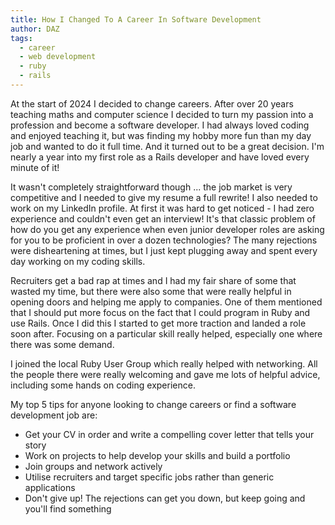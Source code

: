 ```yaml
---
title: How I Changed To A Career In Software Development
author: DAZ
tags:
  - career
  - web development
  - ruby
  - rails
---
```


At the start of 2024 I decided to change careers. After over 20 years teaching maths and computer science I decided to turn my passion into a profession and become a software developer. I had always loved coding and enjoyed teaching it, but was finding my hobby more fun than my day job and wanted to do it full time. And it turned out to be a great decision. I'm nearly a year into my first role as a Rails developer and have loved every minute of it!

It wasn't completely straightforward though ... the job market is very competitive and I needed to give my resume a full rewrite! I also needed to work on my LinkedIn profile. At first it was hard to get noticed - I had zero experience and couldn't even get an interview! It's that classic problem of how do you get any experience when even junior developer roles are asking for you to be proficient in over a dozen technologies? The many rejections were disheartening at times, but I just kept plugging away and spent every day working on my coding skills.

Recruiters get a bad rap at times and I had my fair share of some that wasted my time, but there were also some that were really helpful in opening doors and helping me apply to companies. One of them mentioned that I should put more focus on the fact that I could program in Ruby and use Rails. Once I did this I started to get more traction and landed a role soon after. Focusing on a particular skill really helped, especially one where there was some demand.

I joined the local Ruby User Group which really helped with networking. All the people there were really welcoming and gave me lots of helpful advice, including some hands on coding experience.

My top 5 tips for anyone looking to change careers or find a software development job are:

* Get your CV in order and write a compelling cover letter that tells your story
* Work on projects to help develop your skills and build a portfolio
* Join groups and network actively
* Utilise recruiters and target specific jobs rather than generic applications
* Don't give up! The rejections can get you down, but keep going and you'll find something


